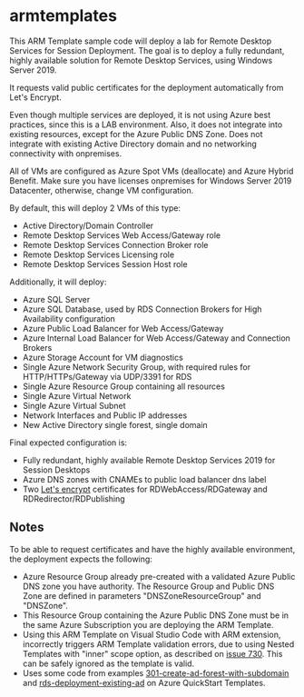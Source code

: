 # armtemplates

This ARM Template sample code will deploy a lab for Remote Desktop Services for Session Deployment. The goal is to deploy a fully redundant, highly available solution for Remote Desktop Services, using Windows Server 2019.

It requests valid public certificates for the deployment automatically from Let's Encrypt.

Even though multiple services are deployed, it is not using Azure best practices, since this is a LAB environment. Also, it does not integrate into existing resources, except for the Azure Public DNS Zone. Does not integrate with existing Active Directory domain and no networking connectivity with onpremises.

All of VMs are configured as Azure Spot VMs (deallocate) and Azure Hybrid Benefit. Make sure you have licenses onpremises for Windows Server 2019 Datacenter, otherwise, change VM configuration.

By default, this will deploy 2 VMs of this type:

- Active Directory/Domain Controller
- Remote Desktop Services Web Access/Gateway role
- Remote Desktop Services Connection Broker role
- Remote Desktop Services Licensing role
- Remote Desktop Services Session Host role

Additionally, it will deploy:

- Azure SQL Server
- Azure SQL Database, used by RDS Connection Brokers for High Availability configuration
- Azure Public Load Balancer for Web Access/Gateway
- Azure Internal Load Balancer for Web Access/Gateway and Connection Brokers
- Azure Storage Account for VM diagnostics
- Single Azure Network Security Group, with required rules for HTTP/HTTPs/Gateway via UDP/3391 for RDS
- Single Azure Resource Group containing all resources
- Single Azure Virtual Network
- Single Azure Virtual Subnet
- Network Interfaces and Public IP addresses
- New Active Directory single forest, single domain

Final expected configuration is:

- Fully redundant, highly available Remote Desktop Services 2019 for Session Desktops
- Azure DNS zones with CNAMEs to public load balancer dns label
- Two [Let's encrypt](https://letsencrypt.org/) certificates for RDWebAccess/RDGateway and RDRedirector/RDPublishing

## Notes

To be able to request certificates and have the highly available environment, the deployment expects the following:

- Azure Resource Group already pre-created with a validated Azure Public DNS zone you have authority. The Resource Group and Public DNS Zone are defined in parameters "DNSZoneResourceGroup" and "DNSZone".
- This Resource Group containing the Azure Public DNS Zone must be in the same Azure Subscription you are deploying the ARM Template.
- Using this ARM Template on Visual Studio Code with ARM extension, incorrectly triggers ARM Template validation errors, due to using Nested Templates with "inner" scope option, as described on [issue 730](https://github.com/microsoft/vscode-azurearmtools/issues/730). This can be safely ignored as the template is valid.
- Uses some code from examples [301-create-ad-forest-with-subdomain](https://github.com/Azure/azure-quickstart-templates/tree/master/301-create-ad-forest-with-subdomain) and [rds-deployment-existing-ad](https://github.com/Azure/azure-quickstart-templates/tree/master/rds-deployment-existing-ad) on Azure QuickStart Templates.